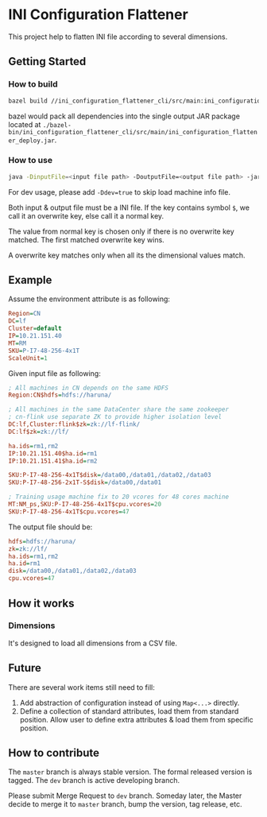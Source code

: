 # INI Configuration Flattener #

This project help to flatten INI file according to several dimensions.

## Getting Started ##

### How to build ###

```bash
bazel build //ini_configuration_flattener_cli/src/main:ini_configuration_flattener_deploy.jar
```

bazel would pack all dependencies into the single output JAR package located at
`./bazel-bin/ini_configuration_flattener_cli/src/main/ini_configuration_flattener_deploy.jar`.

### How to use ###

```bash
java -DinputFile=<input file path> -DoutputFile=<output file path> -jar ini_configuration_flattener_deploy.jar
```

For dev usage, please add `-Ddev=true` to skip load machine info file.

Both input & output file must be a INI file. If the key contains symbol `$`,
we call it an overwrite key, else call it a normal key.

The value from normal key is chosen only if there is no overwrite key matched.
The first matched overwrite key wins.

A overwrite key matches only when all its the dimensional values match.

## Example ##

Assume the environment attribute is as following:

```ini
Region=CN
DC=lf
Cluster=default
IP=10.21.151.40
MT=RM
SKU=P-I7-48-256-4x1T
ScaleUnit=1
```

Given input file as following:

```ini
; All machines in CN depends on the same HDFS
Region:CN$hdfs=hdfs://haruna/

; All machines in the same DataCenter share the same zookeeper
; cn-flink use separate ZK to provide higher isolation level
DC:lf,Cluster:flink$zk=zk://lf-flink/
DC:lf$zk=zk://lf/

ha.ids=rm1,rm2
IP:10.21.151.40$ha.id=rm1
IP:10.21.151.41$ha.id=rm2

SKU:P-I7-48-256-4x1T$disk=/data00,/data01,/data02,/data03
SKU:P-I7-48-256-2x1T-S$disk=/data00,/data01

; Training usage machine fix to 20 vcores for 48 cores machine
MT:NM_ps,SKU:P-I7-48-256-4x1T$cpu.vcores=20
SKU:P-I7-48-256-4x1T$cpu.vcores=47
```

The output file should be:

```ini
hdfs=hdfs://haruna/
zk=zk://lf/
ha.ids=rm1,rm2
ha.id=rm1
disk=/data00,/data01,/data02,/data03
cpu.vcores=47
```

## How it works ##

### Dimensions ###

It's designed to load all dimensions from a CSV file.

## Future ##

There are several work items still need to fill:

1. Add abstraction of configuration instead of using `Map<...>` directly.
2. Define a collection of standard attributes, load them from standard position.
    Allow user to define extra attributes & load them from specific position.

## How to contribute ##

The `master` branch is always stable version. The formal released version is tagged.
The `dev` branch is active developing branch.

Please submit Merge Request to `dev` branch. Someday later, 
the Master decide to merge it to `master` branch,
bump the version, tag release, etc.
